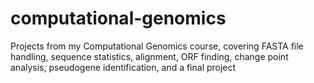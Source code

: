 # computational-genomics
Projects from my Computational Genomics course, covering FASTA file handling, sequence statistics, alignment, ORF finding, change point analysis, pseudogene identification, and a final project
